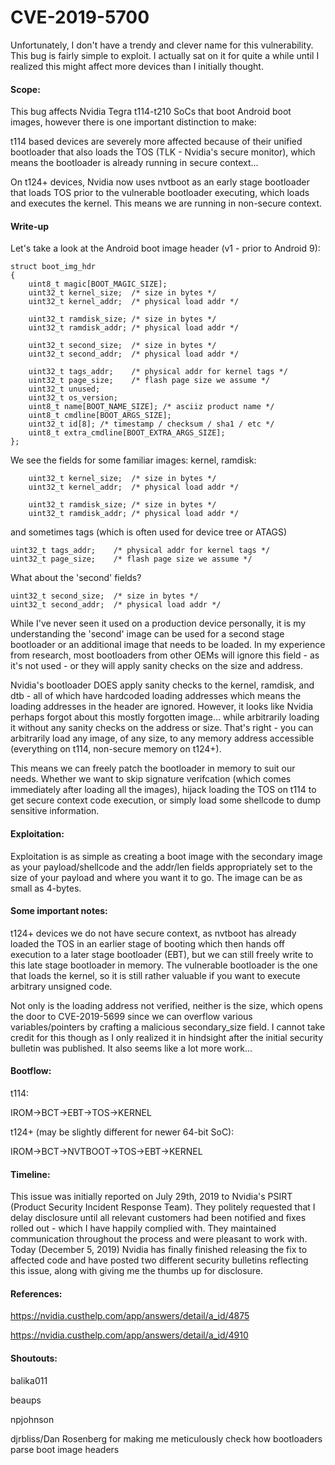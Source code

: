 # CVE-2019-5700

Unfortunately, I don't have a trendy and clever name for this vulnerability. This bug is fairly simple to exploit. I actually sat on it for quite a while until I realized this might affect more devices than I initially thought.

#### Scope:
This bug affects Nvidia Tegra t114-t210 SoCs that boot Android boot images, however there is one important distinction to make: 

t114 based devices are severely more affected because of their unified bootloader that also loads the TOS (TLK - Nvidia's secure monitor), which means the bootloader is already running in secure context... 

On t124+ devices, Nvidia now uses nvtboot as an early stage bootloader that loads TOS prior to the vulnerable bootloader executing, which loads and executes the kernel. This means we are running in non-secure context.

#### Write-up
Let's take a look at the Android boot image header (v1 - prior to Android 9):
```
struct boot_img_hdr
{
    uint8_t magic[BOOT_MAGIC_SIZE];
    uint32_t kernel_size;  /* size in bytes */
    uint32_t kernel_addr;  /* physical load addr */

    uint32_t ramdisk_size; /* size in bytes */
    uint32_t ramdisk_addr; /* physical load addr */

    uint32_t second_size;  /* size in bytes */
    uint32_t second_addr;  /* physical load addr */

    uint32_t tags_addr;    /* physical addr for kernel tags */
    uint32_t page_size;    /* flash page size we assume */
    uint32_t unused;
    uint32_t os_version;
    uint8_t name[BOOT_NAME_SIZE]; /* asciiz product name */
    uint8_t cmdline[BOOT_ARGS_SIZE];
    uint32_t id[8]; /* timestamp / checksum / sha1 / etc */
    uint8_t extra_cmdline[BOOT_EXTRA_ARGS_SIZE];
};
```
We see the fields for some familiar images: kernel, ramdisk:

```
    uint32_t kernel_size;  /* size in bytes */
    uint32_t kernel_addr;  /* physical load addr */

    uint32_t ramdisk_size; /* size in bytes */
    uint32_t ramdisk_addr; /* physical load addr */
```

and sometimes tags (which is often used for device tree or ATAGS)

```
uint32_t tags_addr;    /* physical addr for kernel tags */
uint32_t page_size;    /* flash page size we assume */
```

What about the 'second' fields?

```
uint32_t second_size;  /* size in bytes */
uint32_t second_addr;  /* physical load addr */
```

While I've never seen it used on a production device personally, it is my understanding the 'second' image can be used for a second stage bootloader or an additional image that needs to be loaded. In my experience from research, most bootloaders from other OEMs will ignore this field - as it's not used - or they will apply sanity checks on the size and address.

Nvidia's bootloader DOES apply sanity checks to the kernel, ramdisk, and dtb - all of which have hardcoded loading addresses which means the loading addresses in the header are ignored. However, it looks like Nvidia perhaps forgot about this mostly forgotten image... while arbitrarily loading it without any sanity checks on the address or size. That's right - you can arbitrarily load any image, of any size, to any memory address accessible (everything on t114, non-secure memory on t124+). 

This means we can freely patch the bootloader in memory to suit our needs. Whether we want to skip signature verifcation (which comes immediately after loading all the images), hijack loading the TOS on t114 to get secure context code execution, or simply load some shellcode to dump sensitive information.

#### Exploitation:
Exploitation is as simple as creating a boot image with the secondary image as your payload/shellcode and the addr/len fields appropriately set to the size of your payload and where you want it to go. The image can be as small as 4-bytes.

#### Some important notes:
t124+ devices we do not have secure context, as nvtboot has already loaded the TOS in an earlier stage of booting which then hands off execution to a later stage bootloader (EBT), but we can still freely write to this late stage bootloader in memory. The vulnerable bootloader is the one that loads the kernel, so it is still rather valuable if you want to execute arbitrary unsigned code.

Not only is the loading address not verified, neither is the size, which opens the door to CVE-2019-5699 since we can overflow various variables/pointers by crafting a malicious secondary_size field. I cannot take credit for this though as I only realized it in hindsight after the initial security bulletin was published. It also seems like a lot more work...

#### Bootflow:
t114:

IROM->BCT->EBT->TOS->KERNEL

t124+ (may be slightly different for newer 64-bit SoC):

IROM->BCT->NVTBOOT->TOS->EBT->KERNEL

#### Timeline:
This issue was initially reported on July 29th, 2019 to Nvidia's PSIRT (Product Security Incident Response Team). They politely requested that I delay disclosure until all relevant customers had been notified and fixes rolled out - which I have happily complied with. They maintained communication throughout the process and were pleasant to work with. Today (December 5, 2019) Nvidia has finally finished releasing the fix to affected code and have posted two different security bulletins reflecting this issue, along with giving me the thumbs up for disclosure.

#### References:
https://nvidia.custhelp.com/app/answers/detail/a_id/4875

https://nvidia.custhelp.com/app/answers/detail/a_id/4910

#### Shoutouts:
balika011

beaups

npjohnson

djrbliss/Dan Rosenberg for making me meticulously check how bootloaders parse boot image headers

